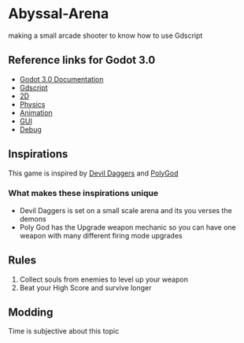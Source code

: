 # Abyssal-Arena
making a small arcade shooter to know how to use Gdscript

## Reference links for Godot 3.0
* [Godot 3.0 Documentation](http://docs.godotengine.org/en/3.0/getting_started/step_by_step/index.html)
* [Gdscript](http://docs.godotengine.org/en/3.0/getting_started/scripting/gdscript/index.html)
* [2D](http://docs.godotengine.org/en/3.0/tutorials/2d/index.html)
* [Physics](http://docs.godotengine.org/en/3.0/tutorials/physics/index.html)
* [Animation](http://docs.godotengine.org/en/3.0/tutorials/animation/index.html)
* [GUI](http://docs.godotengine.org/en/3.0/tutorials/gui/index.html)
* [Debug](http://docs.godotengine.org/en/3.0/tutorials/debug/index.html)

## Inspirations
This game is inspired by [Devil Daggers](http://devildaggers.com/) and [PolyGod](http://kraftedgames.com/polygod/)

### What makes these inspirations unique
* Devil Daggers is set on a small scale arena and its you verses the demons
* Poly God has the Upgrade weapon mechanic so you can have one weapon with many different firing mode upgrades

## Rules
1. Collect souls from enemies to level up your weapon
2. Beat your High Score and survive longer 

## Modding 
Time is subjective about this topic
